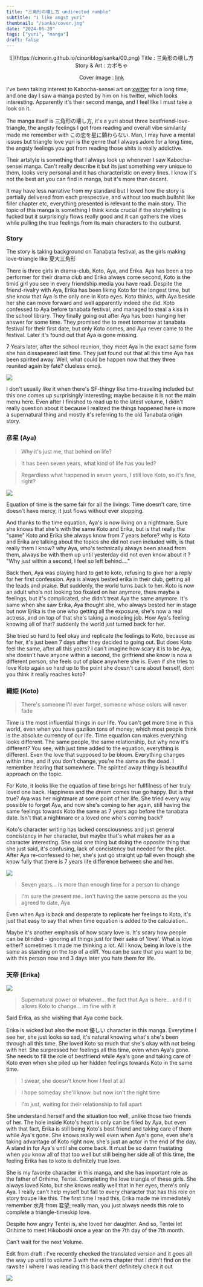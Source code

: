 ```yaml
---
title: "三角形の壊し方 undirected ramble"
subtitle: "i like angst yuri"
thumbnail: "/sanka/cover.jng"
date: "2024-06-20"
tags: ["yuri", "manga"]
draft: false
---
```


<center>
![](https://cinorin.github.io/cinoriblog/sanka/00.png)
Title :  三角形の壊し方<br/>
Story & Art : カボちゃ <br/>

Cover image : [link](https://x.com/kabo_cha0726/status/1827742166304886796/photo/1)
</center>

I've been taking interest to Kabocha-sensei art on [xwitter](https://x.com/kabo_cha0726) for a long time, and one day I saw a manga posted by him on his twitter, which looks interesting. Apparently it's their second manga, and I feel like I must take a look on it.

The manga itself is 三角形の壊し方, it's a yuri about three bestfriend-love-triangle, the angsty feelings I got from reading and overall vibe similarity made me remember with この恋を星に願わらない. Man, I may have a mental issues but triangle love yuri is the genre that I always adore for a long time, the angsty feelings you got from reading those shits is really addictive.

Their artstyle is something that I always look up whenever I saw Kabocha-sensei manga. Can't really describe it but its just something very unique to them, looks very personal and it has characteristic on every lines. I know it's not the best art you can find in manga, but it's more than decent.

It may have less narrative from my standard but I loved how the story is partially delivered from each prespective, and without too much bullshit like filler chapter etc, everything presented is relevant to the main story. The topic of this manga is something I think kinda crucial if the storytelling is fucked but it surprisingly flows really good and it can gathers the vibes while pulling the true feelings from its main characters to the outburst. 

### Story

The story is taking background on Tanabata festival, as the girls making love-triangle like 夏大三角形

There is three girls in drama-club, Koto, Aya, and Erika. Aya has been a top performer for their drama club and Erika always come second, Koto is the timid girl you see in every friendship media you have read. Despite the friend-rivalry with Aya, Erika has been liking Koto for the longest time, but she know that Aya is the only one in Koto eyes. Koto thinks, with Aya beside her she can move forward and well apparently indeed she did. Koto confessed to Aya before tanabata festival, and managed to steal a kiss in the school library. They finally going out after Aya has been hanging her answer for some time. They promised the to meet tomorrow at tanabata festival for their first date, but only Koto comes, and Aya never came to the festival. Later it's found out that Aya is gone missing.

7 Years later, after the school reunion, they meet Aya in the exact same form she has dissapeared last time. They just found out that all this time Aya has been spirited away. Well, what could be happen now that they three reunited again by fate? clueless emoji.

![](https://cinorin.github.io/cinoriblog/sanka/01.jpg)

I don't usually like it when there's SF-thingy like time-traveling included but this one comes up surprisingly interesting; maybe because it is not the main menu here. Even after I finished to read up to the latest volume, I didn't really question about it because I realized the things happened here is more a supernatural thing and mostly it's referring to the old Tanabata origin story.

### 彦星 (Aya)

>Why it's just me, that behind on life?

>It has been seven years, what kind of life has you led?

>Regardless what happened in seven years, I still love Koto, so it's fine, right?

![](https://cinorin.github.io/cinoriblog/sanka/02.jpg)

Equation of time is the same fair for all the livings. Time doesn't care, time doesn't have mercy, it just flows without ever stopping. 

And thanks to the time equation, Aya's is now living on a nightmare. Sure she knows that she's with the same Koto and Erika, but is that really the "same" Koto and Erika she always know from 7 years before? why is Koto and Erika are talking about the topics she did not even included with, is that really them I know? why Aya, who's technically always been ahead from them, always be with them up until yesterday did not even know about it ? "Why just within a second, I feel so left behind...."

Back then, Aya was playing hard to get to koto, refusing to give her a reply for her first confession. Aya is always bested erika in their club, getting all the leads and praise. But suddenly, the world turns back to her. Koto is now an adult who's not looking too fixated on her anymore, there maybe a feelings, but it's complicated, she didn't treat Aya the same anymore. It's same when she saw Erika, Aya thought she, who always bested her in stage but now Erika is the one who getting all the exposure, she's now a real actress, and on top of that she's taking a modeling job. How Aya's feeling knowing all of that? suddenly the world just turned back for her.

She tried so hard to feel okay and replicate the feelings to Koto, because as for her, it's just been 7 days after they decided to going out. But does Koto feel the same, after all this years? I can't imagine how scary it is to be Aya, she doesn't have anyone within a second, the girlfriend she know is now a different person, she feels out of place anywhere she is. Even if she tries to love Koto again so hard up to the point she doesn't care about herself, dont you think it really reaches koto?

### 織姫 (Koto)

>There's someone I'll ever forget, someone whose colors will never fade

Time is the most influential things in our life. You can't get more time in this world, even when you have gazilion tons of money; which most people think is the absolute currency of our life. Time equation can makes everything looks different. The same people, the same relationship, but why now it's different? You see, with just time added to the equation, everything is different. Even the love that supposed to be bloom. Everything changes within time, and if you don't change, you're the same as the dead. I remember hearing that somewhere. The spirited away thingy is beautiful approach on the topic.

For Koto, it looks like the equation of time brings her fullfilness of her truly loved one back. Happiness and the dream comes true go happy. But is that true? Aya was her nightmare at some point of her life. She tried every way possible to forget Aya, and now she's coming to her again, still having the same feelings towards Koto the same as 7 years ago before the tanabata date. Isn't that a nightmare or a loved one who's coming back?

Koto's character writing has lacked consciousness and just general concistency in her character, but maybe that's what makes her as a character interesting. She said one thing but doing the opposite thing that she just said, it's confusing, lack of concistency but needed for the plot. After Aya re-confessed to her, she's just go straight up fall even though she know fully that there is 7 years life difference between she and her. 

![](https://cinorin.github.io/cinoriblog/sanka/03.jpg)

>Seven years... is more than enough time for a person to change

>I'm sure the present me.. isn't having the same persona as the you agreed to date, Aya

Even when Aya is back and desperate to replicate her feelings to Koto, it's just that easy to say that when time equation is added to the calculation..

Maybe it's another emphasis of how scary love is. It's scary how people can be blinded - ignoring all things just for their sake of 'love'. What is love either? sometimes it made me thinking a lot. All I know, being in love is the same as standing on the top of a cliff. You can be sure that you want to be with this person now and 3 days later you hate them for life. 

### 天帝 (Erika)
![](https://cinorin.github.io/cinoriblog/sanka/04.jpg)

>Supernatural power or whatever... the fact that Aya is here... and if it allows Koto to change... im fine with it

Said Erika, as she wishing that Aya come back.

Erika is wicked but also the most 優しい character in this manga. Everytime I see her, she just looks so sad, it's natural knowing what's she's been through all this time. She loved Koto so much that she's okay with not being with her. She surpressed her feelings all this time, even when Aya's gone. She needs to fill the role of bestfriend while Aya's gone and taking care of Koto even when she piled up her hidden feelings towards Koto in the same time. 

>I swear, she doesn't know how I feel at all

>I hope someday she'll know. but now isn't the right time

>I'm just, waiting for their relationship to fall apart

She understand herself and the situation too well, unlike those two friends of her. The hole inside Koto's heart is only can be filled by Aya, but even with that fact, Erika is still being Koto's best friend and taking care of them while Aya's gone. She knows really well even when Aya's gone, even she's taking advantage of Koto right now, she's just an actor in the end of the day. A stand in for Aya's until she come back. It must be so damn frustating when you know all of that too well but still being her side all of this time, the feeling Erika has to koto is definitely true love.

She is my favorite character in this manga, and she has important role as the father of Orihime, Tentei. Completing the love triangle of these girls. She always loved Koto, but she knows really well that in her eyes, there's only Aya. I really can't help myself but fall to every character that has this role on story troupe like this. The first time I read this, Erika made me immediately remember 水月 from 君望; really man, you just always needs this role to complete a triangle-timeskip love.

Despite how angry Tentei is, she loved her daughter. And so, Tentei let Orihime to meet Hikoboshi once a year on the 7th day of the 7th month.

Can't wait for the next Volume.


Edit from draft : I've recently checked the translated version and it goes all the way up until to volume 3 with the extra chapter that I didn't find on the rawsite I where I was reading this back then! definitely check it out

![](https://cinorin.github.io/cinoriblog/sanka/05.png)
